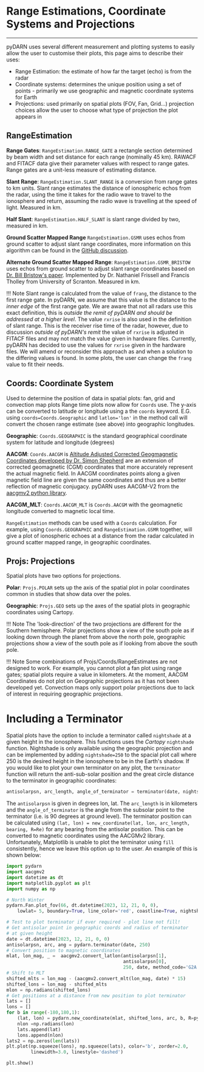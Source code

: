 <!--Copyright (C) SuperDARN Canada, University of Saskatchewan 
Author(s): Marina Schmidt 
Modifications:

Disclaimer:
pyDARN is under the LGPL v3 license found in the root directory LICENSE.md 
Everyone is permitted to copy and distribute verbatim copies of this license 
document, but changing it is not allowed.

This version of the GNU Lesser General Public License incorporates the terms
and conditions of version 3 of the GNU General Public License, supplemented by
the additional permissions listed below.
-->

# Range Estimations, Coordinate Systems and Projections
---

pyDARN uses several different measurement and plotting systems to easily allow the user to customise their plots, this page aims to describe their uses: 
- Range Estimation: the estimate of how far the target (echo) is from the radar
- Coordinate systems: determines the unique position using a set of points - primarily we use geographic and magnetic coordinate systems for Earth
- Projections: used primarily on spatial plots (FOV, Fan, Grid...) projection choices allow the user to choose what type of projection the plot appears in

## RangeEstimation

**Range Gates**: `RangeEstimation.RANGE_GATE` a rectangle section determined by beam width and set distance for each range (nominally 45 km). RAWACF and FITACF data give their parameter values with respect to range gates. Range gates are a unit-less measure of estimating distance.

**Slant Range**: `RangeEstimation.SLANT_RANGE` is a conversion from range gates to km units.  Slant range estimates the distance of ionospheric echos from the radar, using the time it takes for the radio wave to travel to the ionosphere and return, assuming the radio wave is travelling at the speed of light. Measured in km.

**Half Slant**: `RangeEstimation.HALF_SLANT` is slant range divided by two, measured in km.

**Ground Scatter Mapped Range** `RangeEstimation.GSMR` uses echos from ground scatter to adjust slant range coordinates, more information on this algorithm can be found in the [GitHub discussion](https://github.com/SuperDARN/pydarn/issues/257).

**Alternate Ground Scatter Mapped Range**: `RangeEstimation.GSMR_BRISTOW` uses echos from ground scatter to adjust slant range coordinates based on [Dr. Bill Bristow's paper](https://agupubs.onlinelibrary.wiley.com/doi/abs/10.1029/93JA01470). Implemented by Dr. Nathaniel Frissell and Francis Tholley from University of Scranton. Measured in km.

!!! Note
    Slant range is calculated from the value of `frang`, the distance to the first range gate. In pyDARN, we assume 
    that this value is the distance to the *inner edge* of the first range gate. We are aware that not all radars use this 
    exact definition, this is *outside the remit of pyDARN and should be addressed at a higher level*.
    The value `rxrise` is also used in the definition of slant range. This is the receiver rise time of the radar, however, 
    due to discussion *outside of pyDARN's remit* the value of `rxrise` is adjusted in FITACF files and may not match 
    the value given in hardware files. Currently, pyDARN has decided to use the values for `rxrise` given in the 
    hardware files. We will amend or reconsider this approach as and when a solution to the differing values is found.
    In some plots, the user can change the `frang` value to fit their needs.

## Coords: Coordinate System

Used to determine the position of data in spatial plots: fan, grid and convection map plots
Range time plots now allow for `Coords` use. The y-axis can be converted to latitude or longitude using a the `coords` keyword.
E.G. using `coords=Coords.Geographic` and `latlon='lon'` in the method call will convert the chosen range estimate (see above) into geographic longitudes.

**Geographic**: `Coords.GEOGRAPHIC` is the standard geographical coordinate system for latitude and longitude (degrees)

**AACGM**: `Coords.AACGM` is [Altitude Adjusted Corrected Geogmagnetic Coordinates developed by Dr. Simon Shepherd](http://superdarn.thayer.dartmouth.edu/aacgm.html) are an extension of corrected geomagnetic (CGM) coordinates that more accurately represent the actual magnetic field. In AACGM coordinates points along a given magnetic field line are given the same coordinates and thus are a better reflection of magnetic conjugacy. pyDARN uses AACGM-V2 from the [aacgmv2 python library](https://pypi.org/project/aacgmv2/).

**AACGM_MLT**: `Coords.AACGM_MLT` is `Coords.AACGM` with the geomagnetic longitude converted to magnetic local time.

`RangeEstimation` methods can be used with a `Coords` calculation. For example, using `Coords.GEOGRAPHIC` and `RangeEstimation.GSMR` together, will give a plot of ionospheric echoes at a distance from the radar calculated in ground scatter mapped range, in geographic coordinates. 

## Projs: Projections

Spatial plots have two options for projections. 

**Polar**: `Projs.POLAR` sets up the axis of the spatial plot in polar coordinates common in studies that show data over the poles.

**Geographic**: `Projs.GEO` sets up the axes of the spatial plots in geographic coordinates using Cartopy.

!!! Note
    The 'look-direction' of the two projections are different for the Southern hemisphere. 
    Polar projections show a view of the south pole as if looking down through the planet from above the north pole, 
    geographic projections show a view of the south pole as if looking from above the south pole.

!!! Note
    Some combinations of Projs/Coords/RangeEstimates are not designed to work. 
    For example, you cannot plot a fan plot using range gates; spatial plots require a value in kilometers. 
    At the moment, AACGM Coordinates do not plot on Geographic projections as it has not been developed yet. 
    Convection maps only support polar projections due to lack of interest in requiring geographic projections.

# Including a Terminator

Spatial plots have the option to include a terminator called `nightshade` at a given height in the ionosphere. This functions uses the *Cartopy* `nightshade` function.
Nightshade is only available using the geographic projection and can be implemented by adding `nightshade=250` to the spacial plot call where 250 is the desired height in the
ionosphere to be in the Earth's shadow. If you would like to plot your own terminator on any plot, the `terminator` function will return the anti-sub-solar position and the 
great circle distance to the terminator in geographic coordinates:
```python
antisolarpsn, arc_length, angle_of_terminator = terminator(date, nightshade)
```
The `antisolarpsn` is given in degrees lon, lat. The `arc_length` is in kilometers and the `angle_of_terminator` is the angle from the subsolar point to the terminator (i.e. is 90 degrees at ground level).
The terminator position can be calculated using `(lat, lon) = new_coordinate(lat, lon, arc_length, bearing, R=Re)` for any bearing from the antisolar position. This can be converted to magnetic coordinates using the
AACGMv2 library. Unfortunately, Matplotlib is unable to plot the terminator using `fill` consistently, hence we leave this option up to the user.
An example of this is shown below:
```python
import pydarn
import aacgmv2
import datetime as dt
import matplotlib.pyplot as plt
import numpy as np

# North Winter
pydarn.Fan.plot_fov(66, dt.datetime(2023, 12, 21, 0, 0),
    lowlat= 5, boundary=True, line_color='red', coastline=True, nightshade=250)

# Test to plot terminator if ever required - plot line not fill!
# Get antisolar point in geographic coords and radius of terminator
# at given height
date = dt.datetime(2023, 12, 21, 0, 0)
antisolarpsn, arc, ang = pydarn.terminator(date, 250)
# Convert position to magnetic coordinates
mlat, lon_mag, _ =  aacgmv2.convert_latlon(antisolarpsn[1],
                                           antisolarpsn[0],
                                           250, date, method_code='G2A')
# Shift to MLT
shifted_mlts = lon_mag - (aacgmv2.convert_mlt(lon_mag, date) * 15)
shifted_lons = lon_mag - shifted_mlts
mlon = np.radians(shifted_lons)
# Get positions at a distance from new position to plot terminator
lats = []
lons = []
for b in range(-180,180,1):
    (lat, lon) = pydarn.new_coordinate(mlat, shifted_lons, arc, b, R=pydarn.Re)
    nlon =np.radians(lon)
    lats.append(lat)
    lons.append(nlon)
lats2 = np.zeros(len(lats))
plt.plot(np.squeeze(lons), np.squeeze(lats), color='b', zorder=2.0,
         linewidth=3.0, linestyle='dashed')

plt.show()
```
